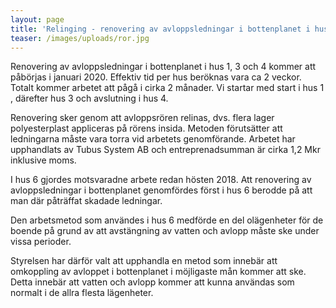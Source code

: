 ```yaml
---
layout: page
title: 'Relinging - renovering av avloppsledningar i bottenplanet i hus 1, 3 och 4'
teaser: /images/uploads/ror.jpg
---
```

Renovering av avloppsledningar i bottenplanet i hus 1, 3 och 4  kommer att påbörjas i januari 2020.  Effektiv tid per hus beröknas vara ca 2 veckor. Totalt kommer arbetet att pågå i cirka 2 månader. Vi startar med start i hus 1 , därefter hus 3 och avslutning i hus 4.

Renovering sker genom att avloppsrören relinas, dvs. flera lager  polyesterplast appliceras på rörens insida. Metoden förutsätter att ledningarna måste vara torra vid arbetets genomförande. Arbetet har upphandlats av Tubus System AB och entreprenadsumman är cirka 1,2 Mkr inklusive moms. 

I hus 6 gjordes motsvaradne arbete redan hösten 2018. Att renovering av avloppsledningar i bottenplanet genomfördes först i hus 6 berodde på att man där påträffat skadade ledningar. 

Den arbetsmetod som användes i hus 6 medförde en del olägenheter för de boende på grund av att avstängning av vatten och avlopp måste ske under vissa perioder.

Styrelsen har därför valt att upphandla en metod som innebär att omkoppling av avloppet  i bottenplanet i möjligaste mån kommer att ske.  Detta innebär att vatten och avlopp kommer att kunna användas som normalt i de allra flesta lägenheter.
